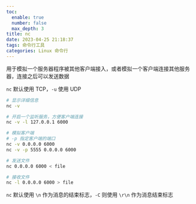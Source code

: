 ```yaml
---
toc:
  enable: true
  number: false
  max_depth: 3
title: nc
date: 2023-04-25 21:18:37
tags: 命令行工具
categories: Linux 命令行
---
```


用于模拟一个服务器程序被其他客户端接入，或者模拟一个客户端连接其他服务器，连接之后可以发送数据

`nc` 默认使用 TCP，`-u` 使用 UDP

```sh
# 显示详细信息
nc -v

# 开启一个监听服务，方便客户端连接
nc -v -l 127.0.0.1 6000

# 模拟客户端
# -p 指定客户端的端口
nc -v 0.0.0.0 6000
nc -v -p 5555 0.0.0.0 6000

# 发送文件
nc 0.0.0.0 6000 < file

# 接收文件
nc -l 0.0.0.0 6000 > file
```

`nc` 默认使用 `\n` 作为消息的结束标志，`-C` 则使用 `\r\n` 作为消息结束标志
